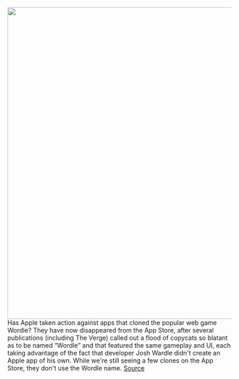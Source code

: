 <img src='https://cdn.vox-cdn.com/thumbor/q7YCnqeUcMqLnn6AK55RLi7PfWk=/0x0:2050x1367/1200x800/filters:focal(861x520:1189x848)/cdn.vox-cdn.com/uploads/chorus_image/image/70377149/VRG_ILLO_4536_001_7.0.jpg' width='700px' /><br/>
Has Apple taken action against apps that cloned the popular web game Wordle? They have now disappeared from the App Store, after several publications (including The Verge) called out a flood of copycats so blatant as to be named “Wordle” and that featured the same gameplay and UI, each taking advantage of the fact that developer Josh Wardle didn't create an Apple app of his own. While we're still seeing a few clones on the App Store, they don't use the Wordle name.
<a href='https://www.theverge.com/2022/1/11/22879295/wordle-clones-app-store-removal-online-backlash-copycats'> Source <a/>